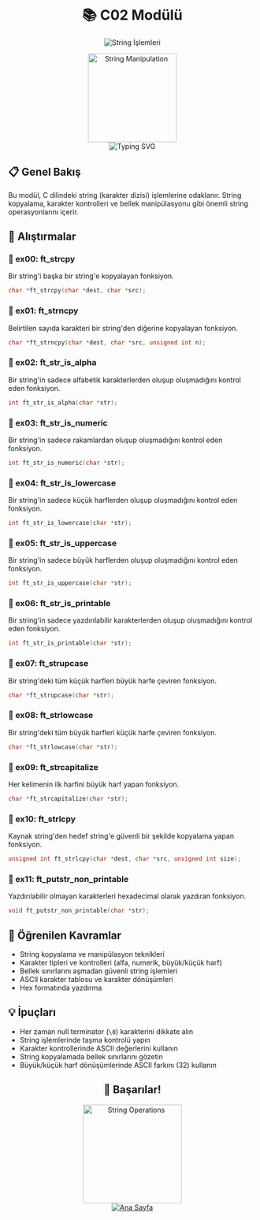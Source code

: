# <div align="center">📚 C02 Modülü</div>

<div align="center">
  <img src="https://capsule-render.vercel.app/api?type=waving&color=0891b2&height=150&section=header&text=String%20%C4%B0%C5%9Flemleri&fontSize=40&fontColor=ffffff&animation=fadeIn&fontAlignY=38" alt="String İşlemleri" />
</div>

<p align="center">
  <img src="https://media.giphy.com/media/l3vR85PnGsBwu1PFK/giphy.gif" alt="String Manipulation" width="180" />
  <br>
  <img src="https://readme-typing-svg.demolab.com?font=Fira+Code&size=18&duration=2000&pause=500&color=0891B2&center=true&vCenter=true&width=450&lines=Karakter+Dizileri;String+Manipulasyonlar%C4%B1;Bellek+Kopyalama;Karakter+S%C4%B1n%C4%B1flamalar%C4%B1" alt="Typing SVG" />
</p>

## 📋 Genel Bakış
Bu modül, C dilindeki string (karakter dizisi) işlemlerine odaklanır. String kopyalama, karakter kontrolleri ve bellek manipülasyonu gibi önemli string operasyonlarını içerir.

## 📝 Alıştırmalar

### 📁 ex00: ft_strcpy
Bir string'i başka bir string'e kopyalayan fonksiyon.
```c
char *ft_strcpy(char *dest, char *src);
```

### 📁 ex01: ft_strncpy
Belirtilen sayıda karakteri bir string'den diğerine kopyalayan fonksiyon.
```c
char *ft_strncpy(char *dest, char *src, unsigned int n);
```

### 📁 ex02: ft_str_is_alpha
Bir string'in sadece alfabetik karakterlerden oluşup oluşmadığını kontrol eden fonksiyon.
```c
int ft_str_is_alpha(char *str);
```

### 📁 ex03: ft_str_is_numeric
Bir string'in sadece rakamlardan oluşup oluşmadığını kontrol eden fonksiyon.
```c
int ft_str_is_numeric(char *str);
```

### 📁 ex04: ft_str_is_lowercase
Bir string'in sadece küçük harflerden oluşup oluşmadığını kontrol eden fonksiyon.
```c
int ft_str_is_lowercase(char *str);
```

### 📁 ex05: ft_str_is_uppercase
Bir string'in sadece büyük harflerden oluşup oluşmadığını kontrol eden fonksiyon.
```c
int ft_str_is_uppercase(char *str);
```

### 📁 ex06: ft_str_is_printable
Bir string'in sadece yazdırılabilir karakterlerden oluşup oluşmadığını kontrol eden fonksiyon.
```c
int ft_str_is_printable(char *str);
```

### 📁 ex07: ft_strupcase
Bir string'deki tüm küçük harfleri büyük harfe çeviren fonksiyon.
```c
char *ft_strupcase(char *str);
```

### 📁 ex08: ft_strlowcase
Bir string'deki tüm büyük harfleri küçük harfe çeviren fonksiyon.
```c
char *ft_strlowcase(char *str);
```

### 📁 ex09: ft_strcapitalize
Her kelimenin ilk harfini büyük harf yapan fonksiyon.
```c
char *ft_strcapitalize(char *str);
```

### 📁 ex10: ft_strlcpy
Kaynak string'den hedef string'e güvenli bir şekilde kopyalama yapan fonksiyon.
```c
unsigned int ft_strlcpy(char *dest, char *src, unsigned int size);
```

### 📁 ex11: ft_putstr_non_printable
Yazdırılabilir olmayan karakterleri hexadecimal olarak yazdıran fonksiyon.
```c
void ft_putstr_non_printable(char *str);
```

## 🧠 Öğrenilen Kavramlar
- String kopyalama ve manipülasyon teknikleri
- Karakter tipleri ve kontrolleri (alfa, numerik, büyük/küçük harf)
- Bellek sınırlarını aşmadan güvenli string işlemleri
- ASCII karakter tablosu ve karakter dönüşümleri
- Hex formatında yazdırma

## 💡 İpuçları
- Her zaman null terminator (`\0`) karakterini dikkate alın
- String işlemlerinde taşma kontrolü yapın
- Karakter kontrollerinde ASCII değerlerini kullanın
- String kopyalamada bellek sınırlarını gözetin
- Büyük/küçük harf dönüşümlerinde ASCII farkını (32) kullanın

<div align="center">
  <h2>🚀 Başarılar!</h2>
  <img src="https://media.giphy.com/media/scZPhLqaVOM1qG4lT9/giphy.gif" alt="String Operations" width="200" />
</div>

<div align="center">
  <a href="../README.md">
    <img src="https://img.shields.io/badge/Ana%20Sayfa-0891b2?style=for-the-badge" alt="Ana Sayfa" />
  </a>
</div> 